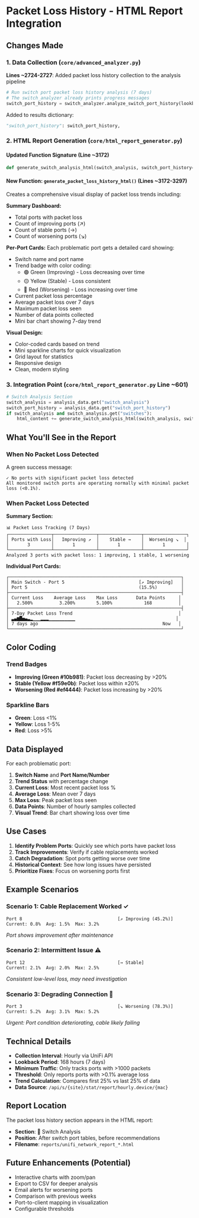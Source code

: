 # Packet Loss History - HTML Report Integration

## Changes Made

### 1. Data Collection (`core/advanced_analyzer.py`)
**Lines ~2724-2727**: Added packet loss history collection to the analysis pipeline

```python
# Run switch port packet loss history analysis (7 days)
# The switch_analyzer already prints progress messages
switch_port_history = switch_analyzer.analyze_switch_port_history(lookback_hours=168)
```

Added to results dictionary:
```python
"switch_port_history": switch_port_history,
```

### 2. HTML Report Generation (`core/html_report_generator.py`)

#### Updated Function Signature (Line ~3172)
```python
def generate_switch_analysis_html(switch_analysis, switch_port_history=None):
```

#### New Function: `generate_packet_loss_history_html()` (Lines ~3172-3297)
Creates a comprehensive visual display of packet loss trends including:

**Summary Dashboard:**
- Total ports with packet loss
- Count of improving ports (↗️)
- Count of stable ports (→)
- Count of worsening ports (↘️)

**Per-Port Cards:**
Each problematic port gets a detailed card showing:
- Switch name and port name
- Trend badge with color coding:
  - 🟢 Green (Improving) - Loss decreasing over time
  - 🟡 Yellow (Stable) - Loss consistent
  - 🔴 Red (Worsening) - Loss increasing over time
- Current packet loss percentage
- Average packet loss over 7 days
- Maximum packet loss seen
- Number of data points collected
- Mini bar chart showing 7-day trend

**Visual Design:**
- Color-coded cards based on trend
- Mini sparkline charts for quick visualization
- Grid layout for statistics
- Responsive design
- Clean, modern styling

### 3. Integration Point (`core/html_report_generator.py` Line ~601)
```python
# Switch Analysis Section
switch_analysis = analysis_data.get("switch_analysis")
switch_port_history = analysis_data.get("switch_port_history")
if switch_analysis and switch_analysis.get("switches"):
    html_content += generate_switch_analysis_html(switch_analysis, switch_port_history)
```

## What You'll See in the Report

### When No Packet Loss Detected
A green success message:
```
✓ No ports with significant packet loss detected
All monitored switch ports are operating normally with minimal packet loss (<0.1%).
```

### When Packet Loss Detected

**Summary Section:**
```
📊 Packet Loss Tracking (7 Days)
┌────────────────┬────────────────┬────────────────┬────────────────┐
│ Ports with Loss│   Improving ↗️  │    Stable →    │  Worsening ↘️  │
│       3        │       1        │       1        │       1        │
└────────────────┴────────────────┴────────────────┴────────────────┘
Analyzed 3 ports with packet loss: 1 improving, 1 stable, 1 worsening
```

**Individual Port Cards:**
```
┌─────────────────────────────────────────────────────────────────┐
│ Main Switch - Port 5                            [↗️ Improving]   │
│ Port 5                                          (15.5%)         │
├─────────────────────────────────────────────────────────────────┤
│ Current Loss    Average Loss    Max Loss       Data Points     │
│   2.500%          3.200%        5.100%            168          │
├─────────────────────────────────────────────────────────────────┤
│ 7-Day Packet Loss Trend                                        │
│ ▃▄▆█▅▄▃▂▁▁▁▂▂▂▁▁▁▁▁▁▁▁▁▁                                      │
│ 7 days ago                                               Now   │
└─────────────────────────────────────────────────────────────────┘
```

## Color Coding

### Trend Badges
- **Improving (Green #10b981)**: Packet loss decreasing by >20%
- **Stable (Yellow #f59e0b)**: Packet loss within ±20%
- **Worsening (Red #ef4444)**: Packet loss increasing by >20%

### Sparkline Bars
- **Green**: Loss <1%
- **Yellow**: Loss 1-5%
- **Red**: Loss >5%

## Data Displayed

For each problematic port:
1. **Switch Name** and **Port Name/Number**
2. **Trend Status** with percentage change
3. **Current Loss**: Most recent packet loss %
4. **Average Loss**: Mean over 7 days
5. **Max Loss**: Peak packet loss seen
6. **Data Points**: Number of hourly samples collected
7. **Visual Trend**: Bar chart showing loss over time

## Use Cases

1. **Identify Problem Ports**: Quickly see which ports have packet loss
2. **Track Improvements**: Verify if cable replacements worked
3. **Catch Degradation**: Spot ports getting worse over time
4. **Historical Context**: See how long issues have persisted
5. **Prioritize Fixes**: Focus on worsening ports first

## Example Scenarios

### Scenario 1: Cable Replacement Worked ✓
```
Port 8                                    [↗️ Improving (45.2%)]
Current: 0.8%  Avg: 1.5%  Max: 3.2%
```
*Port shows improvement after maintenance*

### Scenario 2: Intermittent Issue ⚠️
```
Port 12                                   [→ Stable]
Current: 2.1%  Avg: 2.0%  Max: 2.5%
```
*Consistent low-level loss, may need investigation*

### Scenario 3: Degrading Connection 🚨
```
Port 3                                    [↘️ Worsening (78.3%)]
Current: 5.2%  Avg: 3.1%  Max: 5.2%
```
*Urgent: Port condition deteriorating, cable likely failing*

## Technical Details

- **Collection Interval**: Hourly via UniFi API
- **Lookback Period**: 168 hours (7 days)
- **Minimum Traffic**: Only tracks ports with >1000 packets
- **Threshold**: Only reports ports with >0.1% average loss
- **Trend Calculation**: Compares first 25% vs last 25% of data
- **Data Source**: `/api/s/{site}/stat/report/hourly.device/{mac}`

## Report Location

The packet loss history section appears in the HTML report:
- **Section**: 🔌 Switch Analysis
- **Position**: After switch port tables, before recommendations
- **Filename**: `reports/unifi_network_report_*.html`

## Future Enhancements (Potential)

- Interactive charts with zoom/pan
- Export to CSV for deeper analysis
- Email alerts for worsening ports
- Comparison with previous weeks
- Port-to-client mapping in visualization
- Configurable thresholds
